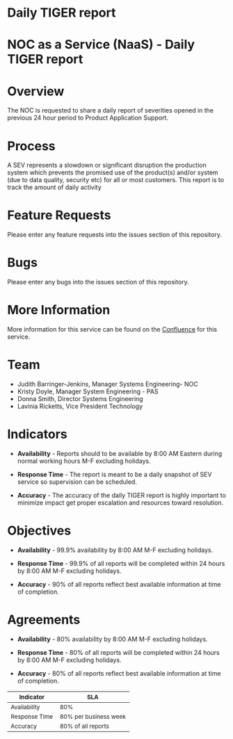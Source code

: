 # Daily TIGER report
NOC as a Service (NaaS) - Daily TIGER report
===================================

# Overview

The NOC is requested to share a daily report of severities opened in the previous 24 hour period to Product Application Support. 

# Process

A SEV represents a slowdown or significant disruption the production system which prevents the promised use of the product(s) and/or system (due to data quality, security etc) for all or most customers. This report is to track the amount of daily activity 

# Feature Requests
Please enter any feature requests into the issues section of this repository.

# Bugs
Please enter any bugs into the issues section of this repository.

# More Information
More information for this service can be found on the [Confluence](https://confluence.rsi.lexisnexis.com/display/NW/How+to+-+NOC+SEV+report) for this service.

# Team

* Judith Barringer-Jenkins, Manager Systems Engineering- NOC
* Kristy Doyle, Manager System Engineering - PAS
* Donna Smith, Director Systems Engineering
* Lavinia Ricketts, Vice President Technology

# Indicators

* **Availability** - Reports should to be available by 8:00 AM Eastern during normal working hours M-F excluding holidays.

* **Response Time** - The report is meant to be a daily snapshot of SEV service so supervision can be scheduled.

* **Accuracy** - The accuracy of the daily TIGER report is highly important to minimize impact get proper escalation and resources toward resolution.

# Objectives

* **Availability** - 99.9% availability by 8:00 AM M-F excluding holidays.

* **Response Time** - 99.9% of all reports will be completed within 24 hours by 8:00 AM M-F excluding holidays.

* **Accuracy** - 90% of all reports reflect best available information at time of completion.

# Agreements

* **Availability** - 80% availability by 8:00 AM M-F excluding holidays.

* **Response Time** - 80% of all reports will be completed within 24 hours by 8:00 AM M-F excluding holidays.

* **Accuracy** - 80% of all reports reflect best available information at time of completion.

|<sub>Indicator</sub>|<sub>SLA</sub>|
| ------ | ------ |
|<sub>Availability</sub>|<sub>80%</sub>|
|<sub>Response Time</sub>|<sub>80% per business week</sub>|
|<sub>Accuracy</sub>|<sub>80% of all reports</sub>|
